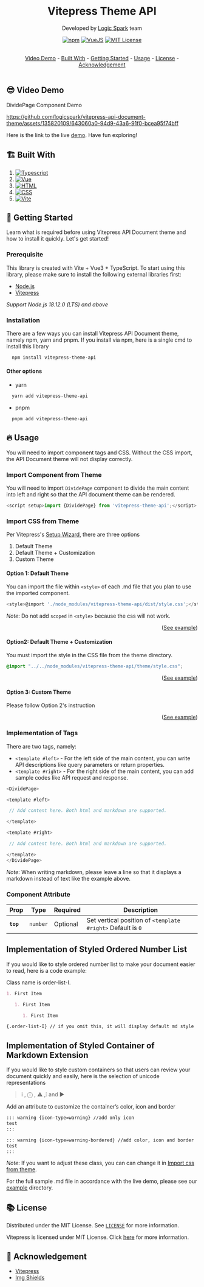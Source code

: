 <a id="readme-top"></a>

<div align="center">
  <h1>Vitepress Theme API</h1>

Developed by [Logic Spark](https://logicspark.com) team

[![npm](https://img.shields.io/npm/v/vitepress-theme-api)][package-url]
[![VueJS](https://img.shields.io/badge/VueJS-3.0.x-%2341B883)][vue-url]
[![MIT License](https://img.shields.io/badge/License-MIT-green.svg)](https://github.com/logicspark/awesome-social-button/blob/main/LICENSE)

</div>
<br/>
<div align="center">
  <a href="#sunglasses_video-demo">Video Demo</a> - 
  <a href="#building_construction-built-with">Built With</a> - 
  <a href="#rocket-getting-started">Getting Started</a> - 
  <a href="#fire-usage">Usage</a> -
  <a href="#books-license">License</a> -
  <a href="#pray-acknowledgement">Acknowledgement</a>
</div>

<br/>

## :sunglasses: Video Demo

DividePage Component Demo

https://github.com/logicspark/vitepress-api-document-theme/assets/135820109/643060a0-94d9-43a6-91f0-bcea95f74bff

Here is the link to the live [demo](https://docs.logicspark.com). Have fun exploring!

## :building_construction: Built With

1. [![Typescript][typescript]][typescript-url]
2. [![Vue][vue]][vue-url]
3. [![HTML][html]][html-url]
4. [![CSS][css]][css-url]
5. [![Vite][vite]][vite-url]

## :rocket: Getting Started

Learn what is required before using Vitepress API Document theme and how to install it quickly. Let's get started!

### Prerequisite

This library is created with Vite + Vue3 + TypeScript. To start using this library, please make sure to install the following external libraries first:

- [Node.js](https://nodejs.org/en)
- [Vitepress](https://vitepress.dev/)

_Support Node.js 18.12.0 (LTS) and above_

### Installation

There are a few ways you can install Vitepress API Document theme, namely npm, yarn and pnpm. If you install via npm, here is a single cmd to install this library

```sh
  npm install vitepress-theme-api
```

#### Other options

- yarn

```sh
  yarn add vitepress-theme-api
```

- pnpm

```sh
  pnpm add vitepress-theme-api
```

## :fire: Usage

You will need to import component tags and CSS. Without the CSS import, the API Document theme will not display correctly.

### Import Component from Theme

You will need to import `DividePage` component to divide the main content into left and right so that the API document theme can be rendered.

```js
<script setup>import {DividePage} from 'vitepress-theme-api';</script>
```

### Import CSS from Theme

Per Vitepress's [Setup Wizard](https://vitepress.dev/guide/getting-started#setup-wizard), there are three options

1. Default Theme
2. Default Theme + Customization
3. Custom Theme

#### Option 1: Default Theme

You can import the file within `<style>` of each .md file that you plan to use the imported component.

```js
<style>@import './node_modules/vitepress-theme-api/dist/style.css';</style>
```

_Note_: Do not add `scoped` in `<style>` because the css will not work.

<div align="right">

([See example](https://github.com/logicspark/vitepress-theme-api/blob/main/example/default-theme/index.md?plain=1))

</div>

#### Option2: Default Theme + Customization

You must import the style in the CSS file from the theme directory.

```css
@import "../../node_modules/vitepress-theme-api/theme/style.css";
```

<div align="right">

([See example](https://github.com/logicspark/vitpress-theme-api/blob/main/example/default-theme-and-custom/.vitepress/theme/style.css))

</div>

#### Option 3: Custom Theme

Please follow Option 2's instruction

<div align="right">

([See example](https://github.com/logicspark/vitpress-theme-api/blob/main/example/custom-theme/.vitepress/theme/style.css))

</div>

### Implementation of Tags

There are two tags, namely:

- `<template #left>` - For the left side of the main content, you can write API descriptions like query parameters or return properties.
- `<template #right>` - For the right side of the main content, you can add sample codes like API request and response.

```js
<DividePage>

<template #left>

 // Add content here. Both html and markdown are supported.

</template>

<template #right>

 // Add content here. Both html and markdown are supported.

</template>
</DividePage>
```

_Note_: When writing markdown, please leave a line so that it displays a markdown instead of text like the example above.

### Component Attribute

| Prop      | Type     | Required | Description                                                 |
| --------- | -------- | -------- | ----------------------------------------------------------- |
| **`top`** | `number` | Optional | Set vertical position of `<template #right>` Default is `0` |

## Implementation of Styled Ordered Number List

If you would like to style ordered number list to make your document easier to read, here is a code example:

Class name is order-list-I.

```md
1. First Item

   1. First Item

      1. First Item

{.order-list-I} // if you omit this, it will display default md style
```

## Implementation of Styled Container of Markdown Extension

If you would like to style custom containers so that users can review your document quickly and easily, here is the selection of unicode representations

>i , ⓘ , ⚠ ,❕ and ▶

Add an attribute to customize the container’s color, icon and border

```md
::: warning {icon-type=warning} //add only icon
test
:::

::: warning {icon-type=warning-bordered} //add color, icon and border
test
:::
```

_Note_: If you want to adjust these class, you can can change it in <a href="#import-css-from-theme">Import css from theme</a>.

For the full sample .md file in accordance with the live demo, please see our [example](https://github.com/logicspark/vitepress-theme-api/tree/5ee7b34023cb3db41c17f01ce5fb644b7b7c82d5/example/default-theme-and-custom) directory.

## :books: License

Distributed under the MIT License. See [`LICENSE`](https://github.com/logicspark/vitpress-theme-api/blob/main/LICENSE) for more information.

Vitepress is licensed under MIT License. Click [here](https://github.com/vuejs/vitepress/blob/main/LICENSE) for more information.

## :pray: Acknowledgement

- [Vitepress](https://vitepress.dev/)
- [Img Shields](https://shields.io)

[Vitepress-url]: https://vitepress.dev/
[TypeScript]: https://img.shields.io/badge/typescript-007ACC?style=for-the-badge&logo=typescript&logoColor=white
[typescript-url]: https://www.typescriptlang.org/
[Html]: https://img.shields.io/badge/html5-%23E34F26.svg?style=for-the-badge&logo=html5&logoColor=white
[html-url]: https://www.w3schools.com/html/
[Css]: https://img.shields.io/badge/css3-%231572B6.svg?style=for-the-badge&logo=css3&logoColor=white
[css-url]: https://www.w3schools.com/css/
[Vue]: https://img.shields.io/badge/vue.js-42B883?style=for-the-badge&logo=vuedotjs&logoColor=white
[Vue-url]: https://vuejs.org/
[Vite]: https://img.shields.io/badge/vite-%23646CFF.svg?style=for-the-badge&logo=vite&logoColor=white
[vite-url]: https://vitejs.dev/
[package-url]: https://www.npmjs.com/package/vitepress-theme-api
